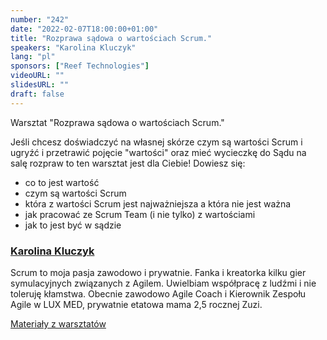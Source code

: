```yaml
---
number: "242"
date: "2022-02-07T18:00:00+01:00"
title: "Rozprawa sądowa o wartościach Scrum."
speakers: "Karolina Kluczyk"
lang: "pl"
sponsors: ["Reef Technologies"]
videoURL: ""
slidesURL: ""
draft: false
---
```


Warsztat "Rozprawa sądowa o wartościach Scrum."

Jeśli chcesz doświadczyć na własnej skórze czym są wartości Scrum i ugryźć i przetrawić pojęcie "wartości" oraz mieć wycieczkę do Sądu na salę rozpraw to ten warsztat jest dla Ciebie! Dowiesz się:
- co to jest wartość
- czym są wartości Scrum
- która z wartości Scrum jest najważniejsza a która nie jest ważna
- jak pracować ze Scrum Team (i nie tylko) z wartościami
- jak to jest być w sądzie

###  <a href="https://www.linkedin.com/in/karolina-kluczyk-6a667bb4">Karolina Kluczyk</a>

 Scrum to moja pasja zawodowo i prywatnie. Fanka i kreatorka kilku gier symulacyjnych związanych z Agilem. Uwielbiam współpracę z ludźmi i nie toleruję kłamstwa. Obecnie zawodowo Agile Coach i Kierownik Zespołu Agile w LUX MED, prywatnie etatowa mama 2,5 rocznej Zuzi.


<a href="Rozprawa sądowa o wartościach Scrum (1).pdf">Materiały z warsztatów</a>  
